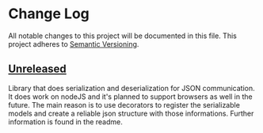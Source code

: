 # Change Log
All notable changes to this project will be documented in this file.
This project adheres to [Semantic Versioning](http://semver.org/).

## [Unreleased]
Library that does serialization and deserialization for JSON communication. It does work on nodeJS and it's planned
to support browsers as well in the future. The main reason is to use decorators to register the serializable models
and create a reliable json structure with those informations. Further information is found in the readme.

[Unreleased]: https://github.com/buehler/typescript-hero/master
